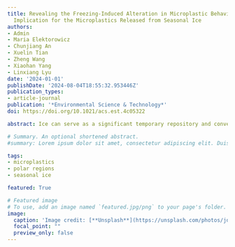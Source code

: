 ```yaml
---
title: Revealing the Freezing-Induced Alteration in Microplastic Behavior and Its
  Implication for the Microplastics Released from Seasonal Ice
authors:
- Admin
- Maria Elektorowicz
- Chunjiang An
- Xuelin Tian
- Zheng Wang
- Xiaohan Yang
- Linxiang Lyu
date: '2024-01-01'
publishDate: '2024-08-04T18:55:32.953446Z'
publication_types:
- article-journal
publication: '*Environmental Science & Technology*'
doi: https://doi.org/10.1021/acs.est.4c05322

abstract: Ice can serve as a significant temporary repository and conveyance mechanism for microplastics (MPs). MPs present in the water column can become entrapped within developing ice formations, subsequently being sequestered and transported by ice floes. With changing temperatures, MPs stored in ice can be released back into the environment, while freezing conditions can alter the properties of MPs, ultimately affecting the fate of MPs in the environment. Freezing of MPs in freshwater ice results in the aggregation of MP particles due to physical compression, leading to an increase in particle size once the MPs are released from the ice. The freezing-induced aggregation enhances buoyancy effects, accelerating the settling/rising velocity of MPs in water. Additionally, freezing can lead to enhanced surface wetting alterations, thus improving the dispersion of hydrophobic MPs. The presence of salt in the water can mitigate the effect of freezing on MPs due to the formation of a brine network within the ice structure, which reduces the pressure on MPs entrapped by ice. In cold regions, numerous MPs undergo freezing and thawing, re-entering the water column.

# Summary. An optional shortened abstract.
#summary: Lorem ipsum dolor sit amet, consectetur adipiscing elit. Duis posuere tellus ac convallis placerat. Proin tincidunt magna sed ex sollicitudin condimentum.

tags:
- microplastics
- polar regions
- seasonal ice

featured: True

# Featured image
# To use, add an image named `featured.jpg/png` to your page's folder. 
image:
  caption: 'Image credit: [**Unsplash**](https://unsplash.com/photos/jdD8gXaTZsc)'
  focal_point: ""
  preview_only: false
---
```

